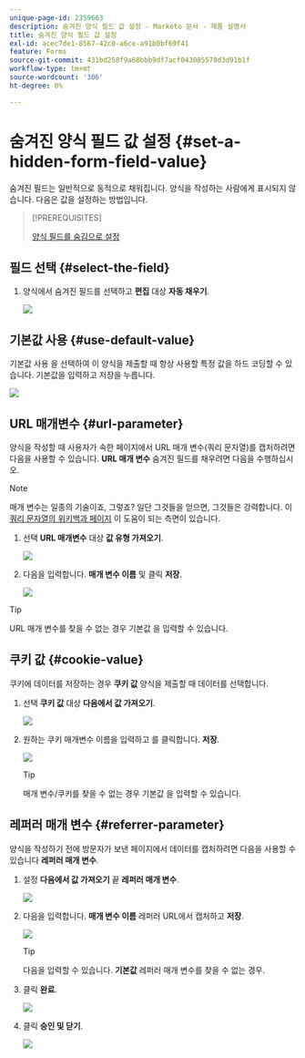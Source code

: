 ```yaml
---
unique-page-id: 2359663
description: 숨겨진 양식 필드 값 설정 - Marketo 문서 - 제품 설명서
title: 숨겨진 양식 필드 값 설정
exl-id: acec7de1-8567-42c0-a6ce-a91b0bf69f41
feature: Forms
source-git-commit: 431bd258f9a68bbb9df7acf043085578d3d91b1f
workflow-type: tm+mt
source-wordcount: '306'
ht-degree: 0%

---
```


# 숨겨진 양식 필드 값 설정 {#set-a-hidden-form-field-value}

숨겨진 필드는 일반적으로 동적으로 채워집니다. 양식을 작성하는 사람에게 표시되지 않습니다. 다음은 값을 설정하는 방법입니다.

>[!PREREQUISITES]
>
>[양식 필드를 숨김으로 설정](/help/marketo/product-docs/demand-generation/forms/form-fields/set-a-form-field-as-hidden.md)

## 필드 선택 {#select-the-field}

1. 양식에서 숨겨진 필드를 선택하고 **편집** 대상 **자동 채우기**.

   ![](assets/autofill.png)

## 기본값 사용 {#use-default-value}

기본값 사용 을 선택하여 이 양식을 제출할 때 항상 사용할 특정 값을 하드 코딩할 수 있습니다. 기본값을 입력하고 저장을 누릅니다.

![](assets/image2014-9-15-13-3a5-3a27.png)

## URL 매개변수 {#url-parameter}

양식을 작성할 때 사용자가 속한 페이지에서 URL 매개 변수(쿼리 문자열)를 캡처하려면 다음을 사용할 수 있습니다. **URL 매개 변수** 숨겨진 필드를 채우려면 다음을 수행하십시오.

>[!NOTE]
>
>매개 변수는 일종의 기술이죠, 그렇죠? 일단 그것들을 얻으면, 그것들은 강력합니다. 이 [쿼리 문자열의 위키백과 페이지](https://en.wikipedia.org/wiki/Query_string) 이 도움이 되는 측면이 있습니다.

1. 선택 **URL 매개변수** 대상 **값 유형 가져오기**.

   ![](assets/image2014-9-15-13-3a6-3a48.png)

1. 다음을 입력합니다. **매개 변수 이름** 및 클릭 **저장**.

   ![](assets/image2014-9-15-13-3a7-3a35.png)

>[!TIP]
>
>URL 매개 변수를 찾을 수 없는 경우 기본값 을 입력할 수 있습니다.

## 쿠키 값 {#cookie-value}

쿠키에 데이터를 저장하는 경우 **쿠키 값** 양식을 제출할 때 데이터를 선택합니다.

1. 선택 **쿠키 값** 대상 **다음에서 값 가져오기**.

   ![](assets/image2014-9-15-13-3a8-3a21.png)

1. 원하는 쿠키 매개변수 이름을 입력하고 를 클릭합니다. **저장**.

   ![](assets/image2014-9-15-13-3a8-3a43.png)

   >[!TIP]
   >
   >매개 변수/쿠키를 찾을 수 없는 경우 기본값 을 입력할 수 있습니다.

## 레퍼러 매개 변수 {#referrer-parameter}

양식을 작성하기 전에 방문자가 보낸 페이지에서 데이터를 캡처하려면 다음을 사용할 수 있습니다 **레퍼러 매개 변수**.

1. 설정 **다음에서 값 가져오기** 끝 **레퍼러 매개 변수**.

   ![](assets/image2014-9-15-13-3a9-3a31.png)

1. 다음을 입력합니다. **매개 변수 이름** 레퍼러 URL에서 캡처하고 **저장**.

   ![](assets/image2014-9-15-13-3a9-3a56.png)

   >[!TIP]
   >
   >다음을 입력할 수 있습니다. **기본값** 레퍼러 매개 변수를 찾을 수 없는 경우.

1. 클릭 **완료**.

   ![](assets/image2014-9-15-13-3a10-3a26.png)

1. 클릭 **승인 및 닫기**.

   ![](assets/image2014-9-15-13-3a10-3a43.png)
